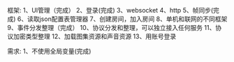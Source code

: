 框架:
1、UI管理（完成）
2、登录(完成)
3、websocket
4、http
5、帧同步(完成)
6、读取json配置表管理器
7、创建房间，加入房间
8、单机和联网的不同框架
9、事件分发整理（完成）
10、协议分发和整理，可以独立接入任何服务
11、协议加密类型整理
12、加载图集资源和声音资源
13、用账号登录

需求:
1、不使用全局变量(完成)